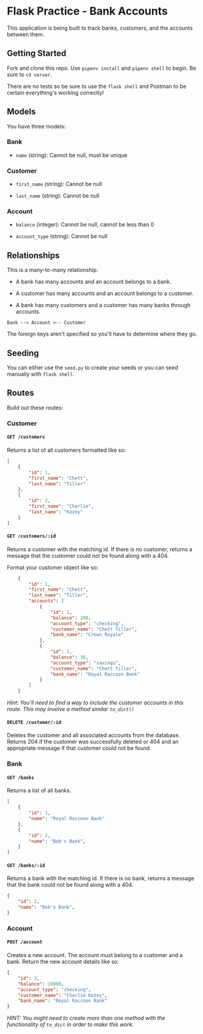# Flask Practice - Bank Accounts

This application is being built to track banks, customers, and the accounts between them.

## Getting Started

Fork and clone this repo. Use `pipenv install` and `pipenv shell` to begin. Be sure to `cd server`.

There are no tests so be sure to use the `flask shell` and Postman to be certain everything's working correctly!

## Models

You have three models: 

### Bank

- `name` (string): Cannot be null, must be unique

### Customer

- `first_name` (string): Cannot be null

- `last_name` (string): Cannot be null

### Account

- `balance` (integer): Cannot be null, cannot be less than 0

- `account_type` (string): Cannot be null

## Relationships

This is a many-to-many relationship. 

- A bank has many accounts and an account belongs to a bank.

- A customer has many accounts and an account belongs to a customer.

- A bank has many customers and a customer has many banks through accounts.

`Bank --< Account >-- Customer`

The foreign keys aren't specified so you'll have to determine where they go.

## Seeding

You can either use the `seed.py` to create your seeds or you can seed manually with `flask shell`.

## Routes

Build out these routes:


### Customer

#### `GET /customers`

Returns a list of all customers formatted like so:

```json
[
    {
        "id": 1,
        "first_name": "Chett",
        "last_name": "Tiller"
    },
    {
        "id": 2,
        "first_name": "Charlie",
        "last_name": "Kozey"
    }
]
```

#### `GET /customers/:id`

Returns a customer with the matching id. If there is no customer, returns a message that the customer could not be found along with a 404.

Format your customer object like so:

```json
    {
        "id": 1,
        "first_name": "Chett",
        "last_name": "Tiller",
        "accounts": [
            {
                "id": 1,
                "balance": 100,
                "account_type": "checking",
                "customer_name": "Chett Tiller",
                "bank_name": "Crown Royale"
            },
            {
                "id": 2,
                "balance": 30,
                "account_type": "savings",
                "customer_name": "Chett Tiller",
                "bank_name": "Royal Raccoon Bank"
            }
        ]
    }
```

*Hint: You'll need to find a way to include the customer accounts in this route. This may involve a method similar `to_dict()`*

#### `DELETE /customer/:id`

Deletes the customer and all associated accounts from the database. Returns 204 if the customer was successfully deleted or 404 and an appropriate message if that customer could not be found.


### Bank

#### `GET /banks`

Returns a list of all banks.

```json
[
    {
        "id": 1,
        "name": "Royal Raccoon Bank"
    },
    {
        "id": 2,
        "name": "Bob's Bank",
    }
]
```


#### `GET /banks/:id`

Returns a bank with the matching id. If there is no bank, returns a message that the bank could not be found along with a 404.

```json
{
    "id": 2,
    "name": "Bob's Bank",
}
```


### Account

#### `POST /account`

Creates a new account. The account must belong to a customer and a bank. Return the new account details like so:

```json
{
    "id": 3,
    "balance": 10000,
    "account_type": "checking",
    "customer_name": "Charlie Kozey",
    "bank_name": "Royal Raccoon Bank"
}
```

*HINT: You might need to create more than one method with the functionality of `to_dict` in order to make this work.*
